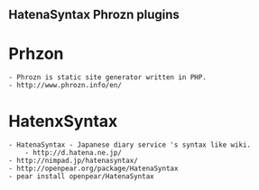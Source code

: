 HatenaSyntax Phrozn plugins
--------------

# Prhzon
    - Phrozn is static site generator written in PHP.
    - http://www.phrozn.info/en/

# HatenxSyntax
    - HatenaSyntax - Japanese diary service 's syntax like wiki.
        - http://d.hatena.ne.jp/
    - http://nimpad.jp/hatenasyntax/
    - http://openpear.org/package/HatenaSyntax
    - pear install openpear/HatenaSyntax

